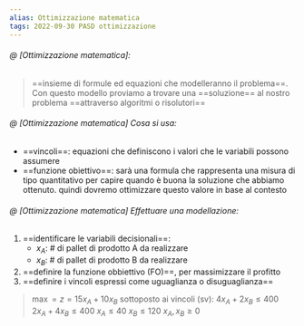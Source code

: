 ```yaml
---
alias: Ottimizzazione matematica
tags: 2022-09-30 PASD ottimizzazione
---
```


###### @ [Ottimizzazione matematica]:
> ==insieme di formule ed equazioni che modelleranno il problema==. Con questo modello proviamo a trovare una ==soluzione== al nostro problema ==attraverso algoritmi o risolutori==


###### @ [Ottimizzazione matematica] Cosa si usa:
- ==vincoli==: equazioni che definiscono i valori che le variabili possono assumere
- ==funzione obiettivo==: sarà una formula che rappresenta una misura di tipo quantitativo per capire quando è buona la soluzione che abbiamo ottenuto. quindi dovremo ottimizzare questo valore in base al contesto


###### @ [Ottimizzazione matematica] Effettuare una modellazione:
1. ==identificare le variabili decisionali==:
	- $x_A$: \# di pallet di prodotto A da realizzare
	- $x_B$: \# di pallet di prodotto B da realizzare
2. ==definire la funzione obbiettivo (FO)==, per massimizzare il profitto
3. ==definire i vincoli espressi come uguaglianza o disuguaglianza==

> $\max = z = 15x_A+10x_B$
> sottoposto ai vincoli (sv):
> $4x_A+2x_B \leq 400$
> $2x_A+4x_B \leq 400$
> $x_A \leq 40$
> $x_B \leq 120$
> $x_A, x_B \geq 0$
